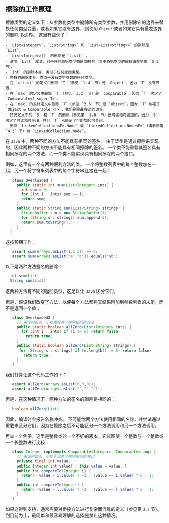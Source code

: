 ## 擦除的工作原理

擦除类型的定义如下：从参数化类型中删除所有类型参数，并用删除它的边界来替换任何类型变量，或者如果它没有边界，则使用 `Object`;或者如果它具有最左边界的删除 多边界。 这里有些例子：

    - `List<Integer>`，`List<String>` 和 `List<List<String>>` 的删除是 `List`。
    - `List<Integer>[]` 的删除是 `List[]`。
    - 清除 `List` 本身，对于任何原始类型都是同样的（关于原始类型的解释请参见第 `5.3` 节）。
    - `int` 的删除本身，类似于任何原始类型。
    - 整数的删除本身，类似于没有类型参数的任何类型。
    - 在 `asList` 的定义中删除 `T`（参见 `1.4` 节）是 `Object`，因为 `T` 没有界限。
    - 在 `max` 的定义中删除 `T`（参见 `3.2` 节）是 `Comparable`，因为 `T` 绑定了 `Comparable<? super T>`。
    - 在 `max` 的最终定义中删除 `T`（参见 `3.6` 节）是 `Object`，因为 `T` 绑定了 `Object & Comparable <T>`，我们删除最左边的边界。
    - 拷贝定义中的 `S` 和 `T` 的删除（参见第 `3.6` 节）是可读和可追加的，因为 `S` 绑定了可读和可关闭，并且 `T` 已绑定了可附加和可关闭。
    - 删除 `LinkedCollection<E>.Node` 或 `LinkedCollection.Node<E>`（请参阅第 `4.3` 节）为 `LinkedCollection.Node`。
	
在 `Java` 中，两种不同的方法不能具有相同的签名。 由于泛型是通过擦除来实现的，因此两种不同的方法不能具有相同擦除的签名。 一个类不能重载其签名具有相同擦除的两个方法，而一个类不能实现具有相同擦除的两个接口。

例如，这里有一个有两种便利方法的类。 一个将整数列表中的每个整数加在一起，另一个将字符串列表中的每个字符串连接在一起：	

```java
   class Overloaded {
     public static int sum(List<Integer> ints) {
       int sum = 0;
	   for (int i : ints) sum += i;
	   return sum;
     }
     public static String sum(List<String> strings) {
       StringBuffer sum = new StringBuffer();
       for (String s : strings) sum.append(s);
       return sum.toString();
     }
  }
```

这按预期工作：

```java
   assert sum(Arrays.asList(1,2,3)) == 6;
   assert sum(Arrays.asList("a","b")).equals("ab");
```

以下是两种方法签名的删除：

```java
  int sum(List)
  String sum(List)
```

这两种方法有不同的返回类型，这足以让 `Java` 区分它们。

但是，假设我们改变了方法，以便每个方法都将其结果附加到参数列表的末尾，而不是返回一个值：

```java
   class Overloaded2 {
     // 编译时错误，不能重载两个擦除相同的方法
	 public static boolean allZero(List<Integer> ints) {
	   for (int i : ints) if (i != 0) return false;
	     return true;
	 }
	 public static boolean allZero(List<String> strings) {
	  for (String s : strings) if (s.length() != 0) return false;
		return true;
	 }
   }
```

我们打算让这个代码工作如下：

```java
   assert allZero(Arrays.asList(0,0,0));
   assert allZero(Arrays.asList("","",""));
```

但是，在这种情况下，两种方法的签名的删除是相同的：

```java
   boolean allZero(List)
```

因此，编译时会报告名称冲突。 不可能给两个方法使用相同的名称，并尝试通过重载来区分它们，因为在擦除之后不可能区分一个方法调用和另一个方法调用。

再举一个例子，这里是整数类的一个不好的版本，它试图使一个整数与一个整数或一个长整数进行比较：

```java
   class Integer implements Comparable<Integer>, Comparable<Long> {
     // 编译时错误，不能实现两个擦除相同的接口
     private final int value;
     public Integer(int value) { this.value = value; }
     public int compareTo(Integer i) {
       return (value < i.value) ? -1 : (value == i.value) ? 0 : 1;
     }
     public int compareTo(Long l) {
       return (value < l.value) ? -1 : (value == l.value) ? 0 : 1;
     }
   }
```

如果这得到支持，通常需要对桥接方法进行复杂而混乱的定义（参见第 `3.7` 节）。 到目前为止，最简单和最容易理解的选择是禁止这种情况。















